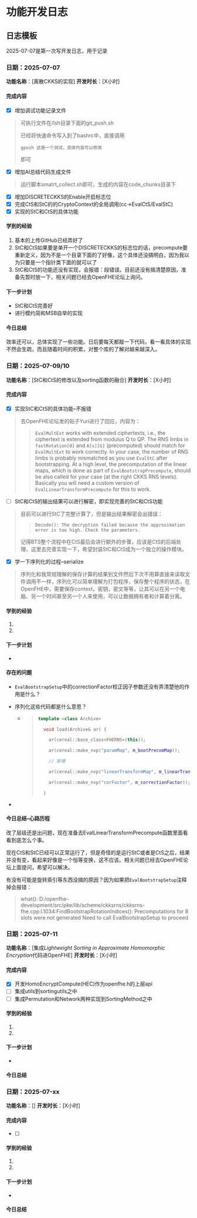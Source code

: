 # 功能开发日志

## 日志模板

2025-07-07是第一次写开发日志，用于记录

### 日期：2025-07-07

**功能名称**：[离散CKKS的实现]
 **开发时长**：[X小时]

#### 完成内容

- [x] 增加调试功能记录文件

> 可执行文件在/lsh目录下面的git_push.sh
>
> 已经将快速命令写入到了bashrc中，直接调用
>
> `gpush 这是一个测试，具体内容可以修改`
>
> 即可

- [x] 增加AI总结代码生成文件

> 运行脚本smatrt_collect.sh即可，生成的内容在code_chunks目录下

- [x] 增加DISCRETECKKS的Enable开启标志位
- [x] 完成CtS和StC的的CryptoContext的全局调用(cc->EvalCtS/EvalStC)
- [x] 实现的StC和CtS的具体功能

#### 学到的经验

1. 基本的上传GitHub已经弄好了
2. StC和CtS如果要是单开一个DISCRETECKKS的标志位的话，precompute要重新定义，因为不是一个目录下面的了好像，这个具体还没搞明白，因为我以为只要是一个指针类下面的就可以了
3. StC和CtS的功能还没有实现，会报错：段错误。目前还没有搞清楚原因，准备先暂时放一下，相关问题已经去OpenFHE论坛上询问。

#### 下一步计划

- StC和CtS完善好
- 进行模约简和MSB自举的实现

#### 今日总结

效率还可以，总体实现了一些功能。日后要每天都敲一下代码，看一看具体的实现不然会生疏，而且随着时间的积累，对整个库的了解对越来越深入。

### 日期：2025-07-09/10

**功能名称**：[StC和CtS的修改以及sorting函数的融合]
 **开发时长**：[X小时]

#### 完成内容

- [x] 实现StC和CtS的具体功能–不报错

> 去OpenFHE论坛发的贴子Yuri进行了回应，内容为：
>
> > `EvalMultExt` works with extended ciphertexts, i.e., the ciphertext is extended from modulus Q to QP. The RNS limbs in `fastRotation[0]` and `A[s][G]` (precomputed) should match for `EvalMultExt` to work correctly. In your case, the number of RNS limbs is probably mismatched as you use `EvalStC` after bootstrapping. At a high level, the precomputation of the linear maps, which is done as part of `EvalBootstrapPrecompute`, should be also called for your case (at the right CKKS RNS levels). Basically you will need a custom version of `EvalLinearTransformPrecompute` for this to work.

- [ ] StC和CtS的输出结果可以进行解密，即实现完善的StC和CtS功能

> 目前可以进行StC了完整计算了，但是输出结果解密会出错误：
>
> > `Decode(): The decryption failed because the approximation error is too high. Check the parameters.`
>
> 记得BTS整个流程中在CtS最后会进行额外的步骤，应该是CtS的后端处理，这里去完善实现一下，希望封装StC和CtS成为一个独立的操作模块。

- [x] 学一下序列化的过程–serialize

> 序列化和我常规理解的保存计算的结果到文件然后下次不用算直接来读取文件调用不一样，序列化可以简单理解为打包程序，保存整个程序的状态，在OpenFHE中，需要保存context，密钥，密文等等，让其可以在另一个电脑、另一个时间甚至另一个人来使用，可以让数据拥有者和计算着分离。

#### 学到的经验

1. 
2. 

#### 下一步计划

- 

#### 存在的问题

- `EvalBootstrapSetup`中的correctionFactor校正因子参数还没有弄清楚他的作用是什么？

- 序列化这些代码都是什么意思？

  - > ```c++
    > template <class Archive>
    > 
    >   void load(Archive& ar) {
    > 
    > ​    ar(cereal::base_class<FHERNS>(this));
    > 
    > ​    ar(cereal::make_nvp("paramMap", m_bootPrecomMap));
    > 
    > ​    // 新增
    > 
    > ​    ar(cereal::make_nvp("linearTransformMap", m_linearTransformPrecomMap));  
    > 
    > ​    ar(cereal::make_nvp("corFactor", m_correctionFactor));
    > 
    >   }
    > ```


- 

#### 今日总结–心路历程

改了层级还是出问题，现在准备去EvalLinearTransformPrecompute函数里面看看到底怎么个事。

现在CtS和StC已经可以正常运行了，但是奇怪的是运行StC或者是CtS之后，结果并没有变，看起来好像是一个恒等变换，这不应该。相关问题已经去OpenFHE论坛上面提问，希望可以解决。

有没有可能是旋转索引等东西没搞的原因？因为如果把`EvalBootstrapSetup`注释掉会报错：

>  what():  D:/openfhe-development/src/pke/lib/scheme/ckksrns/ckksrns-fhe.cpp:l.1034:FindBootstrapRotationIndices(): Precomputations for 8 slots were not generated Need to call EvalBootstrapSetup to proceed

### 日期：2025-07-11

**功能名称**：[集成*Lightweight Sorting in Approximate Homomorphic Encryption*代码进OpenFHE]
 **开发时长**：[X小时]

#### 完成内容

- [x] 开发HomoEncryptCompute(HEC)作为openfhe.h的上层api
- [ ] 集成utils到sortingutils之中
- [ ] 集成Permutation和Network两种实现到SortingMethod之中

> 

#### 学到的经验

1. 
2. 

#### 下一步计划

- 

#### 今日总结













### 日期：2025-07-xx

**功能名称**：[]
 **开发时长**：[X小时]

#### 完成内容

- [ ] 

> 

#### 学到的经验

1. 
2. 

#### 下一步计划

- 

#### 今日总结







